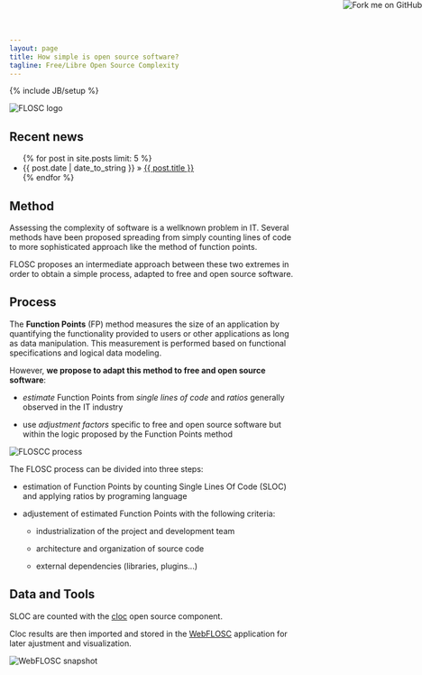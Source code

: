 ```yaml
---
layout: page
title: How simple is open source software?
tagline: Free/Libre Open Source Complexity
---
```

{% include JB/setup %}

![FLOSC logo](https://raw.github.com/drakkr/FLOSC/master/Method/fr/Images/flosc-logo-small.png)

<a href="https://github.com/drakkr/FLOSC/"><img style="position: absolute; top: 0; right: 0; border: 0;" src="https://s3.amazonaws.com/github/ribbons/forkme_right_gray_6d6d6d.png" alt="Fork me on GitHub"></a>
    
## Recent news

<ul class="posts">
  {% for post in site.posts limit: 5 %}
    <li><span>{{ post.date | date_to_string }}</span> &raquo; <a href="{{ BASE_PATH }}{{ post.url }}">{{ post.title }}</a></li>
  {% endfor %}
</ul>

## Method

Assessing the complexity of software is a wellknown problem in IT. Several methods have been proposed spreading from simply counting lines of code to more sophisticated approach like the method of function points.

FLOSC proposes an intermediate approach between these two extremes in order to obtain a simple process, adapted to free and open source software.

## Process

The __Function Points__ (FP) method measures the size of an application by quantifying the functionality provided to users or other applications as long as data manipulation. This measurement is performed based on functional specifications and logical data modeling.

However, __we propose to adapt this method to free and open source software__:

* _estimate_ Function Points from _single lines of code_ and _ratios_ generally observed in the IT industry

* use _adjustment factors_ specific to free and open source software but within the logic proposed by the Function Points method

![FLOSCC process](https://raw.github.com/drakkr/FLOSC/master/Method/en/Images/process_en.png)

The FLOSC process can be divided into three steps:

* estimation of Function Points by counting Single Lines Of Code (SLOC) and applying ratios by programing language

* adjustement of estimated Function Points with the following criteria:

    + industrialization of the project and development team

    + architecture and organization of source code

    + external dependencies (libraries, plugins...)

## Data and Tools

SLOC are counted with the [cloc](http://cloc.sourceforge.net) open source component.

Cloc results are then imported and stored in the [WebFLOSC]() application for later ajustment and visualization.

![WebFLOSC snapshot](https://raw.github.com/drakkr/FLOSC/master/Method/fr/Images/WebFLOSC-menu.png)